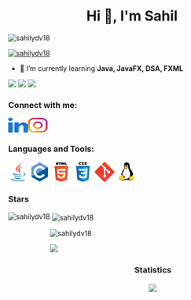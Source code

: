 <h1 align="center">Hi 👋, I'm Sahil</h1>
<p align="left"> <img src="https://komarev.com/ghpvc/?username=sahilydv18&label=Profile%20views&color=0e75b6&style=flat" alt="sahilydv18" /> </p>

<p align="left"> <a href="https://github.com/ryo-ma/github-profile-trophy"><img src="https://github-profile-trophy.vercel.app/?username=sahilydv18&theme=darkhub" alt="sahilydv18" /></a> </p>

- 🌱 I’m currently learning **Java, JavaFX, DSA, FXML**



<div> <a href="https://www.linkedin.com/in/sahilydv" target="_blank"><img src="https://img.shields.io/badge/LinkedIn-0077B5?style=for-the-badge&logo=linkedin&logoColor=white" target="_blank"></a>
<a href="https://github.com/sahilydv18" target="_blank"><img src="https://img.shields.io/badge/GitHub-100000?style=for-the-badge&logo=github&logoColor=white" target="_blank"></a>
<a href="https://instagram.com/sahil.yadvv" target="_blank"><img src="https://img.shields.io/badge/Instagram-E4405F?style=for-the-badge&logo=instagram&logoColor=white" target="_blank"></a>
</div><h3 align="left">Connect with me:</h3>
<p align="left">
<a href="https://linkedin.com/in/sahilydv" target="blank"><img align="center" src="https://raw.githubusercontent.com/teamedwardforever/Readme-Generator/71f25dd8b98329b168142a6b782a107b75eab178/svg/Social/linked-in-alt.svg" alt="sahilydv" height="30" width="40" /></a><a href="https://instagram.com/sahil.yadvv" target="blank"><img align="center" src="https://raw.githubusercontent.com/teamedwardforever/Readme-Generator/71f25dd8b98329b168142a6b782a107b75eab178/svg/Social/instagram.svg" alt="sahil.yadvv" height="30" width="40" /></a></p>

<h3 align="left">Languages and Tools:</h3>
<p align="left">
<img src="https://raw.githubusercontent.com/teamedwardforever/Readme-Generator/71f25dd8b98329b168142a6b782a107b75eab178/svg/Skills/Languages/java-original.svg" alt="Java" width="40" height="40"/>
<img src="https://raw.githubusercontent.com/teamedwardforever/Readme-Generator/71f25dd8b98329b168142a6b782a107b75eab178/svg/Skills/Languages/c-original.svg" alt="C" width="40" height="40"/>
<img src="https://raw.githubusercontent.com/teamedwardforever/Readme-Generator/71f25dd8b98329b168142a6b782a107b75eab178/svg/Skills/Frontend/html5-original-wordmark.svg" alt="HTML" width="40" height="40"/>
<img src="https://raw.githubusercontent.com/teamedwardforever/Readme-Generator/71f25dd8b98329b168142a6b782a107b75eab178/svg/Skills/Frontend/css3-original-wordmark.svg" alt="Css" width="40" height="40"/>
<img src="https://raw.githubusercontent.com/teamedwardforever/Readme-Generator/71f25dd8b98329b168142a6b782a107b75eab178/svg/Skills/Other/git-scm-icon.svg" alt="Git" width="40" height="40"/>
<img src="https://raw.githubusercontent.com/teamedwardforever/Readme-Generator/71f25dd8b98329b168142a6b782a107b75eab178/svg/Skills/Other/linux-original.svg" alt="Linux" width="40" height="40"/>
</p>

<h3 align="left">Stars</h3>
<img align="left" height="180em" src="https://github-readme-stats.vercel.app/api/top-langs/?username=sahilydv18&layout=compact&theme=tokyonight" alt=sahilydv18 />

<p>&nbsp;<img align="center" height="180em" src="https://github-readme-stats.vercel.app/api?username=sahilydv18&show_icons=true&locale=en&theme=tokyonight" alt="sahilydv18" /></p>

<p><img align="center" height="180em" src="https://github-readme-streak-stats.herokuapp.com/?user=sahilydv18&theme=tokyonight" alt="sahilydv18" /></p>

<img src="https://user-images.githubusercontent.com/73097560/115834477-dbab4500-a447-11eb-908a-139a6edaec5c.gif"><h3 align="center">Statistics</h3>
<div align="center">
<a href="https://github.com/sahilydv18">
<img align="center" src="http://github-profile-summary-cards.vercel.app/api/cards/stats?username=sahilydv18&theme=tokyonight" height="180em" />
<!-- <img align="center" src="http://github-profile-summary-cards.vercel.app/api/cards/most-commit-language?username=sahilydv18&theme=2077" height="180em" />
<img align="center" src="http://github-profile-summary-cards.vercel.app/api/cards/repos-per-language?username=sahilydv18&theme=2077" height="180em" />
<img align="center" src="http://github-profile-summary-cards.vercel.app/api/cards/productive-time?username=sahilydv18&theme=2077" height="180em" />
<img align="center" src="http://github-profile-summary-cards.vercel.app/api/cards/profile-details?username=sahilydv18&theme=2077" height="180em" />
</div> -->

